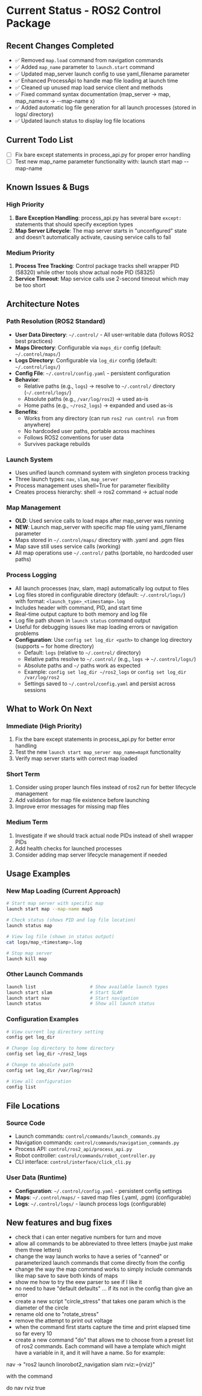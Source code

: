 # Current Status - ROS2 Control Package

## Recent Changes Completed
- ✅ Removed `map.load` command from navigation commands
- ✅ Added `map_name` parameter to `launch.start` command
- ✅ Updated map_server launch config to use yaml_filename parameter
- ✅ Enhanced ProcessApi to handle map file loading at launch time
- ✅ Cleaned up unused map load service client and methods
- ✅ Fixed command syntax documentation (map_server → map, map_name=x → --map-name x)
- ✅ Added automatic log file generation for all launch processes (stored in logs/ directory)
- ✅ Updated launch status to display log file locations

## Current Todo List
- [ ] Fix bare except statements in process_api.py for proper error handling
- [ ] Test new map_name parameter functionality with: launch start map --map-name <mapname>

## Known Issues & Bugs

### High Priority
1. **Bare Exception Handling**: process_api.py has several bare `except:` statements that should specify exception types
2. **Map Server Lifecycle**: The map server starts in "unconfigured" state and doesn't automatically activate, causing service calls to fail

### Medium Priority
1. **Process Tree Tracking**: Control package tracks shell wrapper PID (58320) while other tools show actual node PID (58325)
2. **Service Timeout**: Map service calls use 2-second timeout which may be too short

## Architecture Notes

### Path Resolution (ROS2 Standard)
- **User Data Directory**: `~/.control/` - All user-writable data (follows ROS2 best practices)
- **Maps Directory**: Configurable via `maps_dir` config (default: `~/.control/maps/`)
- **Logs Directory**: Configurable via `log_dir` config (default: `~/.control/logs/`)
- **Config File**: `~/.control/config.yaml` - persistent configuration
- **Behavior**:
  - Relative paths (e.g., `logs`) → resolve to `~/.control/` directory (`~/.control/logs/`)
  - Absolute paths (e.g., `/var/log/ros2`) → used as-is
  - Home paths (e.g., `~/ros2_logs`) → expanded and used as-is
- **Benefits**:
  - Works from any directory (can run `ros2 run control run` from anywhere)
  - No hardcoded user paths, portable across machines
  - Follows ROS2 conventions for user data
  - Survives package rebuilds

### Launch System
- Uses unified launch command system with singleton process tracking
- Three launch types: `nav`, `slam`, `map_server`
- Process management uses shell=True for parameter flexibility
- Creates process hierarchy: shell → ros2 command → actual node

### Map Management
- **OLD**: Used service calls to load maps after map_server was running
- **NEW**: Launch map_server with specific map file using yaml_filename parameter
- Maps stored in `~/.control/maps/` directory with .yaml and .pgm files
- Map save still uses service calls (working)
- All map operations use `~/.control/` paths (portable, no hardcoded user paths)

### Process Logging
- All launch processes (nav, slam, map) automatically log output to files
- Log files stored in configurable directory (default: `~/.control/logs/`) with format: `<launch_type>_<timestamp>.log`
- Includes header with command, PID, and start time
- Real-time output capture to both memory and log file
- Log file path shown in `launch status` command output
- Useful for debugging issues like map loading errors or navigation problems
- **Configuration**: Use `config set log_dir <path>` to change log directory (supports ~ for home directory)
  - Default: `logs` (relative to `~/.control/` directory)
  - Relative paths resolve to `~/.control/` (e.g., `logs` → `~/.control/logs/`)
  - Absolute paths and `~/` paths work as expected
  - Example: `config set log_dir ~/ros2_logs` or `config set log_dir /var/log/ros2`
  - Settings saved to `~/.control/config.yaml` and persist across sessions

## What to Work On Next

### Immediate (High Priority)
1. Fix the bare except statements in process_api.py for better error handling
2. Test the new `launch start map_server map_name=mapX` functionality
3. Verify map server starts with correct map loaded

### Short Term
1. Consider using proper launch files instead of ros2 run for better lifecycle management
2. Add validation for map file existence before launching
3. Improve error messages for missing map files

### Medium Term
1. Investigate if we should track actual node PIDs instead of shell wrapper PIDs
2. Add health checks for launched processes
3. Consider adding map server lifecycle management if needed

## Usage Examples

### New Map Loading (Current Approach)
```bash
# Start map server with specific map
launch start map --map-name map5

# Check status (shows PID and log file location)
launch status map

# View log file (shown in status output)
cat logs/map_<timestamp>.log

# Stop map server
launch kill map
```

### Other Launch Commands
```bash
launch list                    # Show available launch types
launch start slam              # Start SLAM
launch start nav               # Start navigation
launch status                  # Show all launch status
```

### Configuration Examples
```bash
# View current log directory setting
config get log_dir

# Change log directory to home directory
config set log_dir ~/ros2_logs

# Change to absolute path
config set log_dir /var/log/ros2

# View all configuration
config list
```

## File Locations

### Source Code
- Launch commands: `control/commands/launch_commands.py`
- Navigation commands: `control/commands/navigation_commands.py`
- Process API: `control/ros2_api/process_api.py`
- Robot controller: `control/commands/robot_controller.py`
- CLI interface: `control/interface/click_cli.py`

### User Data (Runtime)
- **Configuration**: `~/.control/config.yaml` - persistent config settings
- **Maps**: `~/.control/maps/` - saved map files (.yaml, .pgm) (configurable)
- **Logs**: `~/.control/logs/` - launch process logs (configurable)


## New features and bug fixes

- check that i can enter negative numbers for turn and move
- allow all commands to be abbreviated to three letters (maybe just make them three letters)
- change the way launch works to have a series of "canned" or parameterized launch commands that come directly from the config
- change the way the map command works to simply include commands like map save to save both kinds of maps
- show me how to try the eew parser to see if I like it
- no need to have "default defaults" ... if its not in the config than give an error
- create a new script "circle_stress" that takes one param which is the diameter of the circle
- rename old one to "rotate_stress"
- remove the attempt to print out voltage
- when the command first starts capture the time and print elapsed time so far every 10
- create a new command "do" that allows me to choose from a preset list of
 ros2 commands. Each command will have a template which might have a variable in it, and it will have a name. So for example:

 nav -> "ros2 launch linorobot2_navigation slam rviz:={rviz}"

 with the command

 do nav rviz true

 